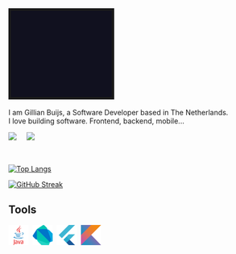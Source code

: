 <div>
<img src="./logo_animated.gif" width="200" border="5" alt="buijs software logo"/>
</div>

<p>

I am Gillian Buijs, a Software Developer based in The Netherlands. <br/>
I love building software. Frontend, backend, mobile...

<a href="https://www.linkedin.com/in/gillian-buijs-dev"><img src="https://img.shields.io/badge/LinkedIn-0077B5?style=for-the-badge&logo=linkedin&logoColor=white" /></a>&nbsp;&nbsp;&nbsp;&nbsp;
<a href="https://www.buijs.dev"><img src="https://img.shields.io/badge/buijs.dev-0A0A0A?style=for-the-badge&logo=dev.to&logoColor=white" /></a>&nbsp;&nbsp;&nbsp;&nbsp;
</p>

<br />

[![Top Langs](https://github-readme-stats.vercel.app/api/top-langs/?username=buijs-dev&hide=Ruby,Shell&layout=compact&theme=tokyonight)](https://github.com/buijs-dev/github-readme-stats)

[![GitHub Streak](http://github-readme-streak-stats.herokuapp.com?user=buijs-dev&theme=tokyonight)](https://git.io/streak-stats)

## Tools

<div>
  <img src="https://github.com/devicons/devicon/blob/master/icons/java/java-original-wordmark.svg" title="Java" alt="Java" width="40" height="40"/>&nbsp;
  <img src="https://github.com/devicons/devicon/blob/master/icons/dart/dart-original.svg" title="Dart" alt="Dart" width="40" height="40"/>&nbsp;
  <img src="https://github.com/devicons/devicon/blob/master/icons/flutter/flutter-original.svg" title="Flutter" alt="Flutter" width="40" height="40"/>&nbsp;
      <img src="https://github.com/devicons/devicon/blob/master/icons/kotlin/kotlin-original.svg" title="Kotlin" alt="Kotlin" width="40" height="40"/>&nbsp;
</div>

<!-- 
Source for images: https://github.com/devicons/devicon/tree/master/icons
Source for streak: http://github-readme-streak-stats.herokuapp.com/demo/
Source for languages: https://github.com/anuraghazra/github-readme-stats#themes
Here are some ideas to get you started:

- 🔭 I’m currently working on ...
- 🌱 I’m currently learning ...
- 👯 I’m looking to collaborate on ...
- 🤔 I’m looking for help with ...
- 💬 Ask me about ...
- 📫 How to reach me: ...
- 😄 Pronouns: ...
- ⚡ Fun fact: ...
-->
